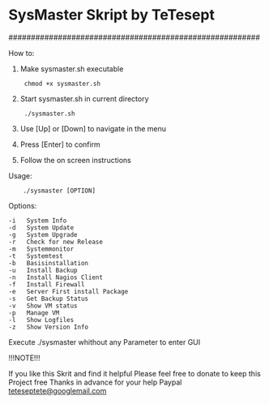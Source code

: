 #             SysMaster Skript by TeTesept             #
########################################################

How to:

1. Make sysmaster.sh executable
	
        chmod +x sysmaster.sh

2. Start sysmaster.sh in current directory
	
        ./sysmaster.sh

3. Use [Up] or [Down] to navigate in the menu 

4. Press [Enter] to confirm

4. Follow the on screen instructions

Usage: 	
	
        ./sysmaster [OPTION]
	
Options:

	-i   System Info
	-d   System Update
	-g   System Upgrade
	-r   Check for new Release
	-m   Systemmonitor
	-t   Systemtest
	-b   Basisinstallation
	-u   Install Backup
	-n   Install Nagios Client
	-f   Install Firewall
	-e   Server First install Package
	-s   Get Backup Status
	-v   Show VM status
	-p   Manage VM
	-l   Show Logfiles
	-z   Show Version Info
	

Execute ./sysmaster whithout any Parameter to enter GUI

!!!NOTE!!!

If you like this Skrit and find it helpful Please feel free to donate to keep this Project free Thanks in advance for your help Paypal teteseptete@googlemail.com
